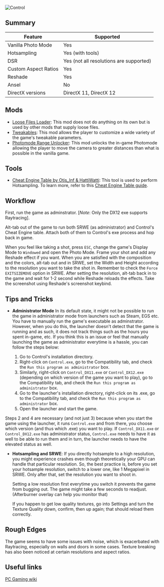 ![Control](Images\control_header.png "Shot by Jim2point0")

## Summary

Feature | Supported
--|--
Vanilla Photo Mode | Yes
Hotsampling | Yes (with tools)
DSR | Yes (not all resolutions are supported)
Custom Aspect Ratios | Yes
Reshade | Yes
Ansel | No
DirectX versions | DirectX 11, DirectX 12

## Mods

* [Loose Files Loader](https://www.nexusmods.com/control/mods/11): This mod does not do anything on its own but is used by other mods that supply loose files.
* [Tweakables](https://www.nexusmods.com/control/mods/14): This mod allows the player to customize a wide variety of the game's tweakable parameters. 
* [Photomode Range Unlocker](https://www.nexusmods.com/control/mods/23): This mod unlocks the in-game Photomode allowing the player to move the camera to greater distances than what is possible in the vanilla game.

## Tools

* [Cheat Engine Table by Otis_Inf & HattiWatti](..\CheatTables\Control_DX12_Hotsampling.CT): This tool is used to perform Hotsampling. To learn more, refer to this [Cheat Engine Table guide](https://framedsc.github.io/GeneralGuides/cheat_engine_tables.htm).

## Workflow
First, run the game as adminstrator. [*Note*: Only the DX12 exe supports Raytracing].

Alt-tab out of the game to run both SRWE (as administrator) and Control's Cheat Engine table. Attach both of them to Control's exe process and hop back in game.

When you feel like taking a shot, press `ESC`, change the game's Display Mode to `Windowed` and open the Photo Mode. Frame your shot and add any Reshade effect if you want. When you are satisfied with the composition and the colors, alt-tab out and in SRWE, set the Width and Height according to the resolution you want to take the shot in. Remember to check the `Force EXITSIZEMOVE` option in SRWE. After setting the resolution, alt-tab back in to the game and wait for 1-2 second while Reshade reloads the effects. Take the screenshot using Reshade's screenshot keybind.

## Tips and Tricks

* **Administrator Mode**
In its default state, it might not be possible to run the game in administrator mode from launchers such as Steam, EGS etc. You have to manually run the game's executable as adminstrator. However, when you do this, the launcher doesn't detect that the game is running and as such, it does not track things such as the hours you spent in-game, etc. If you think this is an issue or feel that manually launching the game as administrator everytime is a hassle, you can follow the steps below: 

    1. Go to Control's installation directory.
    2. Right-click on `Control.exe`, go to the Compatibility tab, and check the `Run this program as administrator` box.
    3. Similarly, right-click on `Control_DX11.exe` or `Control_DX12.exe` (depending on which version of the game you want to play), go to the Compatibility tab, and check the `Run this program as administrator` box.
    4. Go to the launcher's installation directory, right-click on its .exe, go to the Compatibility tab, and check the `Run this program as administrator` box.
    5. Open the launcher and start the game.

 Steps 2 and 4 are necessary (and not just 3) because when you start the game using the launcher, it runs `Control.exe` and from there, you choose which version (and thus which .exe) you want to play. If `Control_DX11.exe` or `Control_DX12.exe` has administrator status, `Control.exe` needs to have it as well to be able to run them and in turn, the launcher needs to have the elevated status as well.

* **Hotsampling and SRWE**: If you directly hotsample to a high resolution, you might experience crashes even though theoretically your GPU can handle that particular resolution. So, the best practice is, before you set your hotsample resolution, switch to a lower one, like 1 Megapixel in SRWE. Only after that, set the resolution you want to shoot in.

    Setting a low resolution first everytime you switch it prevents the game from bugging out. The game might take a few seconds to readjust. (Afterburner overlay can help you monitor that)

    If you happen to get low quality textures, go into Settings and turn the Texture Quality down, confirm, then up again; that should reload them correctly.


## Rough Edges
The game seems to have some issues with noise, which is exacerbated with Raytracing, especially on walls and doors in some cases. Texture breaking has also been noticed at certain resolutions and aspect ratios.

## Useful links

[PC Gaming wiki](https://www.pcgamingwiki.com/wiki/Control)